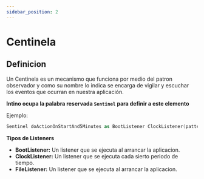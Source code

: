 ```yaml
---
sidebar_position: 2
---
```

# Centinela

## Definicion

Un Centinela es un mecanismo que funciona por medio del patron observador y como su nombre lo indica se encarga de vigilar y escuchar los eventos que ocurran en nuestra aplicación.

**Intino ocupa la palabra reservada `Sentinel` para definir a este elemento**

Ejemplo:

```kotlin
Sentinel doActionOnStartAnd5Minutes as BootListener ClockListener(pattern = "0 0/5 * 1/1 * ? *", mean = "Every 5 minutes and on start")
```

**Tipos de Listeners**
- **BootListener:** Un listener que se ejecuta al arrancar la aplicacion.
- **ClockListener:** Un listener que se ejecuta cada sierto periodo de tiempo.
- **FileListener:** Un listener que se ejecuta al arrancar la aplicacion.